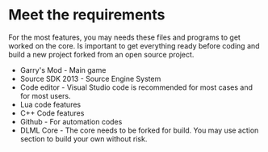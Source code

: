 # Meet the requirements

For the most features, you may needs these files and programs to get worked on the core. Is important to get everything ready before coding and build a new project forked from an open source project.

* Garry's Mod - Main game
* Source SDK 2013 - Source Engine System
* Code editor - Visual Studio code is recommended for most cases and for most users.&#x20;
* Lua code features
* C++ Code features
* Github - For automation codes
* DLML Core - The core needs to be forked for build. You may use action section to build your own without risk.

